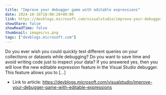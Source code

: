 ```yaml
---
title: "Improve your debugger game with editable expressions"
date: 2024-10-16T18:00:28+00:00
link: https://devblogs.microsoft.com/visualstudio/improve-your-debugger-game-with-editable-expressions
showShare: false
showReadTime: false
thumbnail: images/vs.png
tags: ["devblogs.microsoft.com"]
---
```

Do you ever wish you could quickly test different queries on your collections or datasets while debugging? Do you want to save time and avoid writing code just to inspect your data? If you answered yes, then you will love the new editable expression feature in the Visual Studio debugger. This feature allows you to […]

- Link to article: https://devblogs.microsoft.com/visualstudio/improve-your-debugger-game-with-editable-expressions